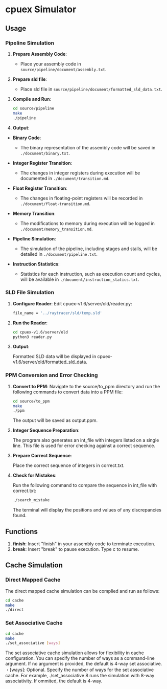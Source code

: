 # cpuex Simulator

## Usage

### Pipeline Simulation

1. **Prepare Assembly Code**:
   - Place your assembly code in `source/pipeline/document/assembly.txt`.

2. **Prepare sld file**:
   - Place sld file in `source/pipeline/document/formatted_sld_data.txt`.

3. **Compile and Run**:
   ```bash
   cd source/pipeline
   make
   ./pipeline
   ```

4. **Output**:

- **Binary Code**:
  - The binary representation of the assembly code will be saved in `./document/binary.txt`.

- **Integer Register Transition**:
  - The changes in integer registers during execution will be documented in `./document/transition.md`.

- **Float Register Transition**:
  - The changes in floating-point registers will be recorded in `./document/float-transition.md`.

- **Memory Transition**:
  - The modifications to memory during execution will be logged in `./document/memory_transition.md`.

- **Pipeline Simulation**:
  - The simulation of the pipeline, including stages and stalls, will be detailed in `./document/pipeline.txt`.

- **Instruction Statistics**:
  - Statistics for each instruction, such as execution count and cycles, will be available in `./document/instruction_statics.txt`.



### SLD File Simulation

1. **Configure Reader**:
    Edit cpuex-v1.6/server/old/reader.py:
    ```bash
    file_name = '../raytracer/sld/temp.sld'
2. **Run the Reader**:
    ```bash
    cd cpuex-v1.6/server/old
    python3 reader.py
3. **Output**:

    Formatted SLD data will be displayed in cpuex-v1.6/server/old/formatted_sld_data.

### PPM Conversion and Error Checking
1. **Convert to PPM**:
    Navigate to the source/to_ppm directory and run the following commands to convert data into a PPM file:
    ```bash
    cd source/to_ppm
    make
    ./ppm
    ```
    The output will be saved as output.ppm.

2. **Integer Sequence Preparation**:

    The program also generates an int_file with integers listed on a single line. This file is used for error checking against a correct sequence.

3. **Prepare Correct Sequence**:

    Place the correct sequence of integers in correct.txt.

4. **Check for Mistakes**:

    Run the following command to compare the sequence in int_file with correct.txt:
    ```bash
    ./search_mistake
    ```

    The terminal will display the positions and values of any discrepancies found.

## Functions

1. **finish**:
 Insert "finish" in your assembly code to terminate execution.
2. **break**:
 Insert "break" to pause execution. Type c to resume.

## Cache Simulation
  ### Direct Mapped Cache
  The direct mapped cache simulation can be complied and run as follows:
  ```bash
  cd cache
  make
  ./direct
  ```

  ### Set Associative Cache
  ```bash
  cd cache
  make
  ./set_associative [ways]
  ```
  The set associative cache simulation allows for flexibility in cache configuration. You can specify the number of ways as a command-line argument. If no argument is provided, the default is 4-way set associative.
  ・[ways]: Optional. Specify the number of ways for the set associative cache. For example, ./set_associative 8 runs the simulation with 8-way associativity. If ommited, the default is 4-way.
